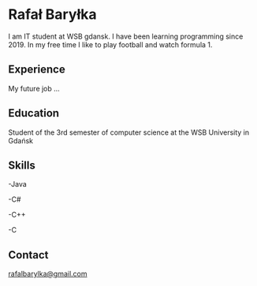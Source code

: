 # Rafał Baryłka
I am IT student at WSB gdansk. I have been learning programming since 2019. In my free time I like to play football and watch formula 1.
## Experience
My future job ...
## Education
Student of the 3rd semester of computer science at the WSB University in Gdańsk
## Skills
-Java

-C#

-C++

-C
## Contact
rafalbarylka@gmail.com
